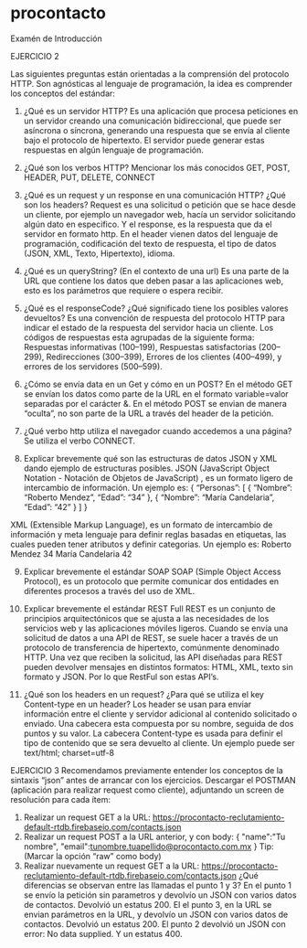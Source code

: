 # procontacto
Examén de Introducción

EJERCICIO 2

Las siguientes preguntas están orientadas a la comprensión del protocolo HTTP. Son agnósticas al lenguaje de programación, la idea es comprender los conceptos del estándar:
1.	¿Qué es un servidor HTTP? 
Es una aplicación que procesa peticiones en un servidor creando una comunicación bidireccional, que puede ser asíncrona o síncrona, generando una respuesta que se envía al cliente bajo el protocolo de hipertexto. El servidor puede generar estas respuestas en algún lenguaje de programación.
2.	¿Qué son los verbos HTTP? Mencionar los más conocidos
GET, POST, HEADER, PUT, DELETE, CONNECT
3.	¿Qué es un request y un response en una comunicación HTTP? ¿Qué son los headers? 
Request es una solicitud o petición que se hace desde un cliente, por ejemplo un navegador web, hacía un servidor solicitando algún dato en especifico. Y el response, es la respuesta que da el servidor en formato http. En el header vienen datos del lenguaje de programación, codificación del texto de respuesta, el tipo de datos (JSON, XML, Texto, Hipertexto), idioma.
4.	¿Qué es un queryString? (En el contexto de una url)
Es una parte de la URL que contiene los datos que deben pasar a las aplicaciones web, esto es los parámetros que requiere o espera recibir.
5.	¿Qué es el responseCode? ¿Qué significado tiene los posibles valores devueltos?
Es una convención de respuesta del protocolo HTTP para indicar el estado de la respuesta del servidor hacia un cliente.
Los códigos de respuestas esta agrupadas de la siguiente forma:
Respuestas informativas (100–199),
Respuestas satisfactorias (200–299),
Redirecciones (300–399),
Errores de los clientes (400–499),
y errores de los servidores (500–599).

6.	¿Cómo se envía data en un Get y cómo en un POST? 
En el método GET se envían los datos como parte de la URL en el formato variable=valor separadas por el carácter &.
En el método POST se envian de manera “oculta”, no son parte de la URL a través del header de la petición.
7.	¿Qué verbo http utiliza el navegador cuando accedemos a una página?
Se utiliza el verbo CONNECT.
8.	Explicar brevemente qué son las estructuras de datos JSON y XML dando ejemplo de estructuras posibles.
JSON (JavaScript Object Notation - Notación de Objetos de JavaScript) , es un formato ligero de intercambio de información. Un ejemplo es:
{
“Personas”: [
	{
	“Nombre”: “Roberto Mendez”,
	“Edad”: “34”
	},
	{
	“Nombre”: “María Candelaria”,
	“Edad”: “42”
	}
]
}

XML (Extensible Markup Language), es un formato de intercambio de información y meta lenguaje para definir reglas basadas en etiquetas, las cuales pueden tener atributos y definir categorias. Un ejemplo es:
<Personas>
	<Persona>
		<Nombre> Roberto Mendez </Nombre>
		<Edad>34</Edad>
	</Persona>
	<Persona>
		<Nombre> María Candelaria </Nombre>
		<Edad>42</Edad>
	</Persona>
</Personas>


9.	Explicar brevemente el estándar SOAP
SOAP (Simple Object Access Protocol), es un protocolo que permite comunicar dos entidades en diferentes procesos a través del uso de XML. 

10.	Explicar brevemente el estándar REST Full
REST es un conjunto de principios arquitectónicos que se ajusta a las necesidades de los servicios web y las aplicaciones móviles ligeros. Cuando se envía una solicitud de datos a una API de REST, se suele hacer a través de un protocolo de transferencia de hipertexto, comúnmente denominado HTTP. Una vez que reciben la solicitud, las API diseñadas para REST pueden devolver mensajes en distintos formatos: HTML, XML, texto sin formato y JSON. Por lo que RestFul son estas API’s.

11.	¿Qué son los headers en un request? ¿Para qué se utiliza el key Content-type en un header?
Los header se usan para enviar información entre el cliente y servidor adicional al contenido solicitado o enviado. Una cabecera esta compuesta por su nombre, seguida de dos puntos y su valor.
La cabecera Content-type es usada para definir el tipo de contenido que se sera devuelto al cliente. Un ejemplo puede ser text/html; charset=utf-8

EJERCICIO 3
Recomendamos previamente entender los conceptos de la sintaxis “json” antes de arrancar con los ejercicios.
Descargar el POSTMAN (aplicación para realizar request como cliente), adjuntando un screen de resolución para cada ítem:

1.	Realizar un request GET a la URL: https://procontacto-reclutamiento-default-rtdb.firebaseio.com/contacts.json
2.	Realizar un request POST a la URL anterior, y con body:
{
"name":"Tu nombre",
"email":tunombre.tuapellido@procontacto.com.mx
}
Tip: (Marcar la opción “raw” como body)
3.	Realizar nuevamente un request GET a la URL: https://procontacto-reclutamiento-default-rtdb.firebaseio.com/contacts.json
¿Qué diferencias se observan entre las llamadas el punto 1 y 3?
En el punto 1 se envío la petición sin parametros y devolvío un JSON con varios datos de contactos. Devolvió un estatus 200.
El el punto 3, en la URL se envian parámetros en la URL, y devolvío un JSON con varios datos de contactos. Devolvió un estatus 200.
El punto 2 devolvió un JSON con error: No data supplied. Y un estatus 400.
